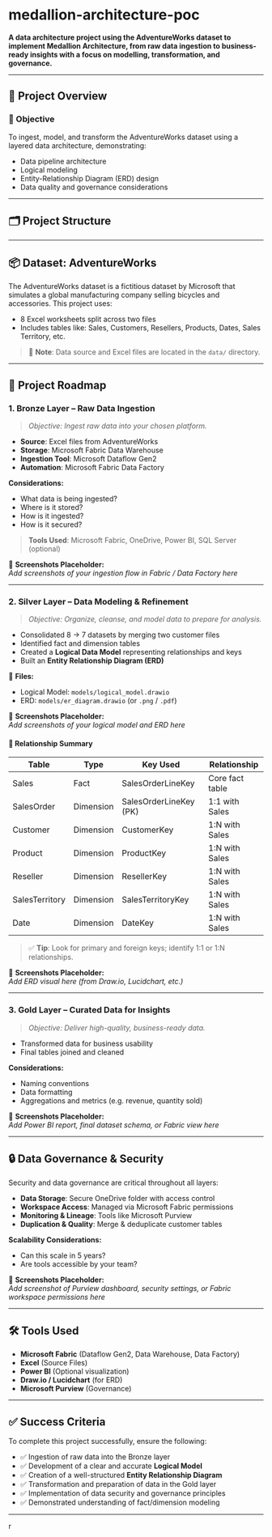 # medallion-architecture-poc
 **A data architecture project using the AdventureWorks dataset to implement Medallion Architecture, from raw data ingestion to business-ready insights with a focus on modelling, transformation, and governance.**



---

## 🧱 Project Overview

### 📌 Objective

To ingest, model, and transform the AdventureWorks dataset using a layered data architecture, demonstrating:

- Data pipeline architecture  
- Logical modeling  
- Entity-Relationship Diagram (ERD) design  
- Data quality and governance considerations

---

## 🗂️ Project Structure


---

## 📦 Dataset: AdventureWorks

The AdventureWorks dataset is a fictitious dataset by Microsoft that simulates a global manufacturing company selling bicycles and accessories. This project uses:

- 8 Excel worksheets split across two files  
- Includes tables like: Sales, Customers, Resellers, Products, Dates, Sales Territory, etc.

> 📁 **Note**: Data source and Excel files are located in the `data/` directory.

---

## 🧭 Project Roadmap

### 1. Bronze Layer – Raw Data Ingestion

> *Objective: Ingest raw data into your chosen platform.*

- **Source**: Excel files from AdventureWorks  
- **Storage**: Microsoft Fabric Data Warehouse  
- **Ingestion Tool**: Microsoft Dataflow Gen2  
- **Automation**: Microsoft Fabric Data Factory  

**Considerations:**

- What data is being ingested?  
- Where is it stored?  
- How is it ingested?  
- How is it secured?

> **Tools Used**: Microsoft Fabric, OneDrive, Power BI, SQL Server (optional)

📸 **Screenshots Placeholder:**  
*Add screenshots of your ingestion flow in Fabric / Data Factory here*

---

### 2. Silver Layer – Data Modeling & Refinement

> *Objective: Organize, cleanse, and model data to prepare for analysis.*

- Consolidated 8 → 7 datasets by merging two customer files  
- Identified fact and dimension tables  
- Created a **Logical Data Model** representing relationships and keys  
- Built an **Entity Relationship Diagram (ERD)**

📁 **Files:**

- Logical Model: `models/logical_model.drawio`  
- ERD: `models/er_diagram.drawio` (or `.png` / `.pdf`)

📸 **Screenshots Placeholder:**  
*Add screenshots of your logical model and ERD here*

#### 🔑 Relationship Summary

| Table           | Type       | Key Used               | Relationship     |
|----------------|------------|------------------------|------------------|
| Sales           | Fact       | SalesOrderLineKey      | Core fact table  |
| SalesOrder      | Dimension  | SalesOrderLineKey (PK) | 1:1 with Sales   |
| Customer        | Dimension  | CustomerKey            | 1:N with Sales   |
| Product         | Dimension  | ProductKey             | 1:N with Sales   |
| Reseller        | Dimension  | ResellerKey            | 1:N with Sales   |
| SalesTerritory  | Dimension  | SalesTerritoryKey      | 1:N with Sales   |
| Date            | Dimension  | DateKey                | 1:N with Sales   |

> ✅ **Tip**: Look for primary and foreign keys; identify 1:1 or 1:N relationships.

📸 **Screenshots Placeholder:**  
*Add ERD visual here (from Draw.io, Lucidchart, etc.)*

---

### 3. Gold Layer – Curated Data for Insights

> *Objective: Deliver high-quality, business-ready data.*

- Transformed data for business usability  
- Final tables joined and cleaned

**Considerations:**

- Naming conventions  
- Data formatting  
- Aggregations and metrics (e.g. revenue, quantity sold)

📸 **Screenshots Placeholder:**  
*Add Power BI report, final dataset schema, or Fabric view here*

---

## 🔒 Data Governance & Security

Security and data governance are critical throughout all layers:

- **Data Storage**: Secure OneDrive folder with access control  
- **Workspace Access**: Managed via Microsoft Fabric permissions  
- **Monitoring & Lineage**: Tools like Microsoft Purview  
- **Duplication & Quality**: Merge & deduplicate customer tables  

**Scalability Considerations:**

- Can this scale in 5 years?  
- Are tools accessible by your team?

📸 **Screenshots Placeholder:**  
*Add screenshot of Purview dashboard, security settings, or Fabric workspace permissions here*

---

## 🛠 Tools Used

- **Microsoft Fabric** (Dataflow Gen2, Data Warehouse, Data Factory)  
- **Excel** (Source Files)  
- **Power BI** (Optional visualization)  
- **Draw.io / Lucidchart** (for ERD)  
- **Microsoft Purview** (Governance)

---

## ✅ Success Criteria

To complete this project successfully, ensure the following:

- ✅ Ingestion of raw data into the Bronze layer  
- ✅ Development of a clear and accurate **Logical Model**  
- ✅ Creation of a well-structured **Entity Relationship Diagram**  
- ✅ Transformation and preparation of data in the Gold layer  
- ✅ Implementation of data security and governance principles  
- ✅ Demonstrated understanding of fact/dimension modeling

---

r


